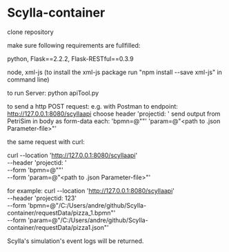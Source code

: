 # Scylla-container

clone repository

make sure following requirements are fullfilled:

  python,
  Flask==2.2.2,
  Flask-RESTful==0.3.9

  node,
  xml-js (to install the xml-js package run "npm install --save xml-js" in command line)

to run Server:
  python apiTool.py

to send a http POST request:
  e.g. with Postman to endpoint: http://127.0.0.1:8080/scyllaapi
  choose header 'projectid: <enter Project ID here>'
  send output from PetriSim in body as form-data each:
    'bpmn=@"<path to BPMN file>"'
    'param=@"<path to .json Parameter-file>"'

the same request with curl:

curl --location 'http://127.0.0.1:8080/scyllaapi' \
--header 'projectid: <enter Project ID here>' \
--form 'bpmn=@"<path to BPMN file>"' \
--form 'param=@"<path to .json Parameter-file>"'

for example:
curl --location 'http://127.0.0.1:8080/scyllaapi' \
--header 'projectid: 123' \
--form 'bpmn=@"/C:/Users/andre/github/Scylla-container/requestData/pizza_1.bpmn"' \
--form 'param=@"/C:/Users/andre/github/Scylla-container/requestData/pizza1.json"'

Scylla's simulation's event logs will be returned.
